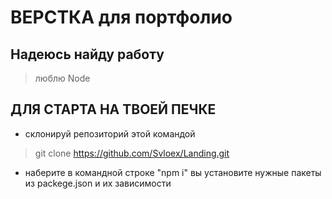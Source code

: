 # ВЕРСТКА для портфолио


## Надеюсь найду работу

> люблю Node

## ДЛЯ СТАРТА НА ТВОЕЙ ПЕЧКЕ
* склонируй репозиторий этой командой
> git clone https://github.com/Svloex/Landing.git

* наберите в командной строке "npm i" вы установите нужные пакеты из packege.json и их зависимости
